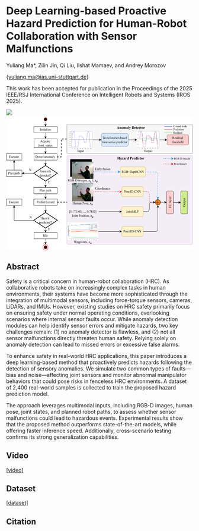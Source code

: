 # Deep Learning-based Proactive Hazard Prediction for Human-Robot Collaboration with Sensor Malfunctions
Yuliang Ma*, Zilin Jin, Qi Liu, Ilshat Mamaev, and Andrey Morozov

{yuliang.ma@ias.uni-stuttgart.de}

This work has been accepted for publication in the Proceedings of the 2025 IEEE/RSJ International Conference on Intelligent Robots and Systems (IROS 2025).

<img src="/source/Hazard_demo.png" height="220" />
<img src="/source/framework.png" height="360" />

## Abstract
Safety is a critical concern in human-robot collaboration (HRC). As collaborative robots take on increasingly complex tasks in human environments, their systems have become more sophisticated through the integration of multimodal sensors, including force-torque sensors, cameras, LiDARs, and IMUs. However, existing studies on HRC safety primarily focus on ensuring safety under normal operating conditions, overlooking scenarios where internal sensor faults occur. 
While anomaly detection modules can help identify sensor errors and mitigate hazards, two key challenges remain: (1) no anomaly detector is flawless, and (2) not all sensor malfunctions directly threaten human safety. Relying solely on anomaly detection can lead to missed errors or excessive false alarms.

To enhance safety in real-world HRC applications, this paper introduces a deep learning-based method that proactively predicts hazards following the detection of sensory anomalies. We simulate two common types of faults—bias and noise—affecting joint sensors and monitor abnormal manipulator behaviors that could pose risks in fenceless HRC environments. A dataset of 2,400 real-world samples is collected to train the proposed hazard prediction model.

The approach leverages multimodal inputs, including RGB-D images, human pose, joint states, and planned robot paths, to assess whether sensor malfunctions could lead to hazardous events. Experimental results show that the proposed method outperforms state-of-the-art models, while offering faster inference speed. Additionally, cross-scenario testing confirms its strong generalization capabilities.
## Video
[\[video\]](https://youtu.be/wVkbuf_aoXI) 
## Dataset
[\[dataset\]](https://www.kaggle.com/datasets/yuliangma/dl-hazard-prediction) 
## Citation

